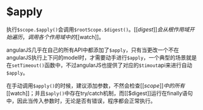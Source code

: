 # $apply


执行`$scope.$apply()`会调用`$rootScope.$digest()`。[[$digest]]会从根作用域开始遍历，调用各个作用域中的[[$watch]]。

angularJS几乎在自己的所有API中都添加了`$apply`，只有当更改一个不在angularJS执行上下问的model时，才需要动手进行`$apply`，一个典型的场景就是在`setTimeout()`函数中，不过angularJS也提供了对应的`$timout`api来进行自动`$apply`。

在手动调用`$apply()`的时候，建议添加参数，不然会检查[[$scope]]中的所有[[$watch]]；并且`$aply()`中存在try/catch机制，而[[$digest]]运行在finally语句中，因此当传入参数时，无论是否有错误，程序都会正常执行。

